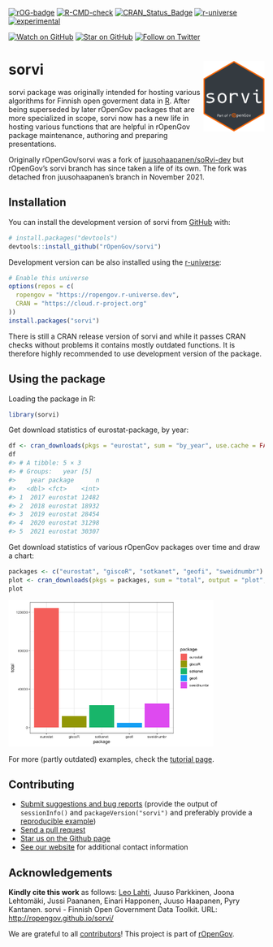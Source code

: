 
<!-- README.md is generated from README.Rmd. Please edit that file -->

<!-- badges: start -->

[![rOG-badge](https://ropengov.github.io/rogtemplate/reference/figures/ropengov-badge.svg)](http://ropengov.org/)
[![R-CMD-check](https://github.com/rOpenGov/sorvi/workflows/R-CMD-check/badge.svg)](https://github.com/rOpenGov/sorvi/actions)
[![CRAN\_Status\_Badge](http://www.r-pkg.org/badges/version/sorvi)](https://cran.r-project.org/package=sorvi)
[![r-universe](https://ropengov.r-universe.dev/badges/sorvi)](https://ropengov.r-universe.dev/)
[![experimental](http://badges.github.io/stability-badges/dist/experimental.svg)](http://github.com/badges/stability-badges)

[![Watch on
GitHub](https://img.shields.io/github/watchers/ropengov/sorvi.svg?style=social)](https://github.com/ropengov/sorvi/watchers)
[![Star on
GitHub](https://img.shields.io/github/stars/ropengov/sorvi.svg?style=social)](https://github.com/ropengov/sorvi/stargazers)
[![Follow on
Twitter](https://img.shields.io/twitter/follow/ropengov.svg?style=social)](https://twitter.com/intent/follow?screen_name=ropengov)
<!-- badges: end -->

# sorvi<a href="https://ropengov.github.io/sorvi/"><img src="man/figures/logo.png" align="right" height="139" /></a>

sorvi package was originally intended for hosting various algorithms for
Finnish open goverment data in [R](http://www.r-project.org). After
being superseded by later rOpenGov packages that are more specialized in
scope, sorvi now has a new life in hosting various functions that are
helpful in rOpenGov package maintenance, authoring and preparing
presentations.

Originally rOpenGov/sorvi was a fork of
[juusohaapanen/soRvi-dev](https://github.com/juusohaapanen/soRvi-dev)
but rOpenGov’s sorvi branch has since taken a life of its own. The fork
was detached fron juusohaapanen’s branch in November 2021.

## Installation

You can install the development version of sorvi from
[GitHub](https://github.com/) with:

``` r
# install.packages("devtools")
devtools::install_github("rOpenGov/sorvi")
```

Development version can be also installed using the
[r-universe](https://ropengov.r-universe.dev):

``` r
# Enable this universe
options(repos = c(
  ropengov = "https://ropengov.r-universe.dev",
  CRAN = "https://cloud.r-project.org"
))
install.packages("sorvi")
```

There is still a CRAN release version of sorvi and while it passes CRAN
checks without problems it contains mostly outdated functions. It is
therefore highly recommended to use development version of the package.

## Using the package

Loading the package in R:

``` r
library(sorvi)
```

Get download statistics of eurostat-package, by year:

``` r
df <- cran_downloads(pkgs = "eurostat", sum = "by_year", use.cache = FALSE)
df
#> # A tibble: 5 × 3
#> # Groups:   year [5]
#>    year package      n
#>   <dbl> <fct>    <int>
#> 1  2017 eurostat 12482
#> 2  2018 eurostat 18932
#> 3  2019 eurostat 28454
#> 4  2020 eurostat 31298
#> 5  2021 eurostat 30307
```

Get download statistics of various rOpenGov packages over time and draw
a chart:

``` r
packages <- c("eurostat", "giscoR", "sotkanet", "geofi", "sweidnumbr")
plot <- cran_downloads(pkgs = packages, sum = "total", output = "plot", use.cache = FALSE)
plot
```

<img src="man/figures/README-example_visualize-1.png" width="80%" />

For more (partly outdated) examples, check the [tutorial
page](https://ropengov.github.io/sorvi/articles/sorvi_tutorial.html).

## Contributing

  - [Submit suggestions and bug
    reports](https://github.com/ropengov/sorvi/issues) (provide the
    output of `sessionInfo()` and `packageVersion("sorvi")` and
    preferably provide a [reproducible
    example](http://adv-r.had.co.nz/Reproducibility.html))
  - [Send a pull request](https://github.com/ropengov/sorvi/)
  - [Star us on the Github page](https://github.com/ropengov/sorvi/)
  - [See our website](http://ropengov.org/community/) for additional
    contact information

## Acknowledgements

**Kindly cite this work** as follows: [Leo
Lahti](http://github.com/antagomir/), Juuso Parkkinen, Joona Lehtomäki,
Jussi Paananen, Einari Happonen, Juuso Haapanen, Pyry Kantanen. sorvi -
Finnish Open Government Data Toolkit. URL:
<http://ropengov.github.io/sorvi/>

We are grateful to all
[contributors](https://github.com/rOpenGov/sorvi/graphs/contributors)\!
This project is part of [rOpenGov](http://ropengov.org).
